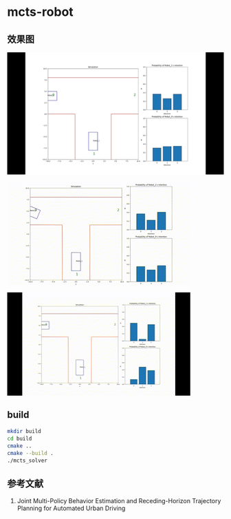# mcts-robot

## 效果图

![t-1-0](./fig/T-1-0.gif)

![t-1-2](./fig/T-1-2.gif)

![t-2-0](./fig/T-2-0.gif)

## build

```bash
mkdir build
cd build
cmake ..
cmake --build .
./mcts_solver
```

## 参考文献

1. Joint Multi-Policy Behavior Estimation and Receding-Horizon Trajectory Planning for Automated Urban Driving
